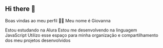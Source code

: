 ## Hi there 👋
Boas vindas ao meu perfil 💙💙
Meu nome é Giovanna

Estou estudando na Alura
Estou me desenvolvendo na linguagem JavaScript
Utilizo esse espaço para minha organização e compartilhamento dos meu projetos desenvolvidos
